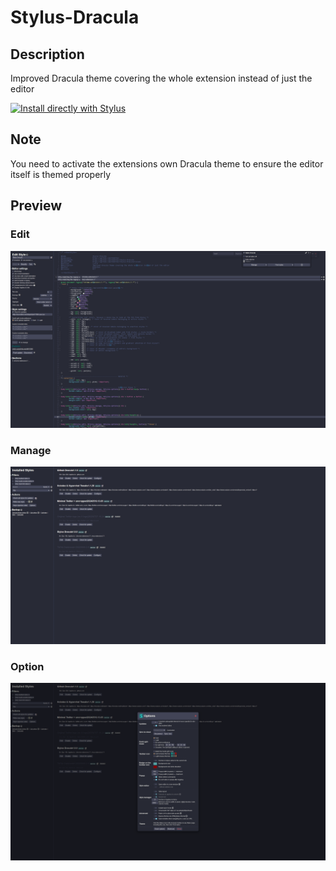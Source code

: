# Stylus-Dracula

## Description

Improved Dracula theme covering the whole extension instead of just the editor

[![Install directly with Stylus](https://img.shields.io/badge/Install%20directly%20with-Stylus-00adad.svg)](https://raw.githubusercontent.com/Himither/Stylus-Dracula/master/stylus-dracula.user.css)

## Note

You need to activate the extensions own Dracula theme to ensure the editor itself is themed properly

## Preview

### Edit
![Main preview image](/preview/edit.png)
### Manage
![Main preview image](/preview/manage.png)
### Option
![Main preview image](/preview/option.png)
